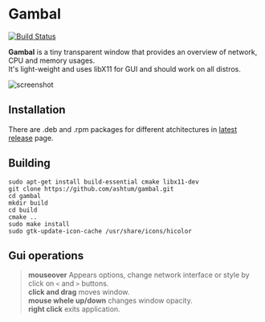 # Gambal

[![Build Status](https://travis-ci.com/ashtum/gambal.svg?branch=master)](https://travis-ci.com/ashtum/gambal)

**Gambal** is a tiny transparent window that provides an overview of network, CPU and memory usages.  
It's light-weight and uses libX11 for GUI and should work on all distros.

![screenshot](https://user-images.githubusercontent.com/11743154/105464742-42815c80-5ca7-11eb-881e-067637981c79.png)

## Installation

There are .deb and .rpm packages for different atchitectures in [latest release](https://github.com/ashtum/gambal/releases/latest) page.

## Building

```shell
sudo apt-get install build-essential cmake libx11-dev
git clone https://github.com/ashtum/gambal.git
cd gambal
mkdir build
cd build
cmake ..
sudo make install
sudo gtk-update-icon-cache /usr/share/icons/hicolor
```

## Gui operations

> **mouseover** Appears options, change network interface or style by click on `<` and `>` buttons.  
> **click and drag** moves window.  
> **mouse whele up/down** changes window opacity.  
> **right click** exits application.  

